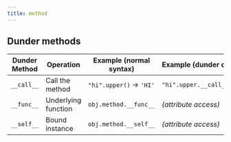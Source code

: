 ```yaml
---
title: method
---
```


## Dunder methods

| Dunder Method | Operation           | Example (normal syntax) | Example (dunder call)   |
| ------------- | ------------------- | ----------------------- | ----------------------- |
| `__call__`    | Call the method     | `"hi".upper()` → `'HI'` | `"hi".upper.__call__()` |
| `__func__`    | Underlying function | `obj.method.__func__`   | *(attribute access)*    |
| `__self__`    | Bound instance      | `obj.method.__self__`   | *(attribute access)*    |
